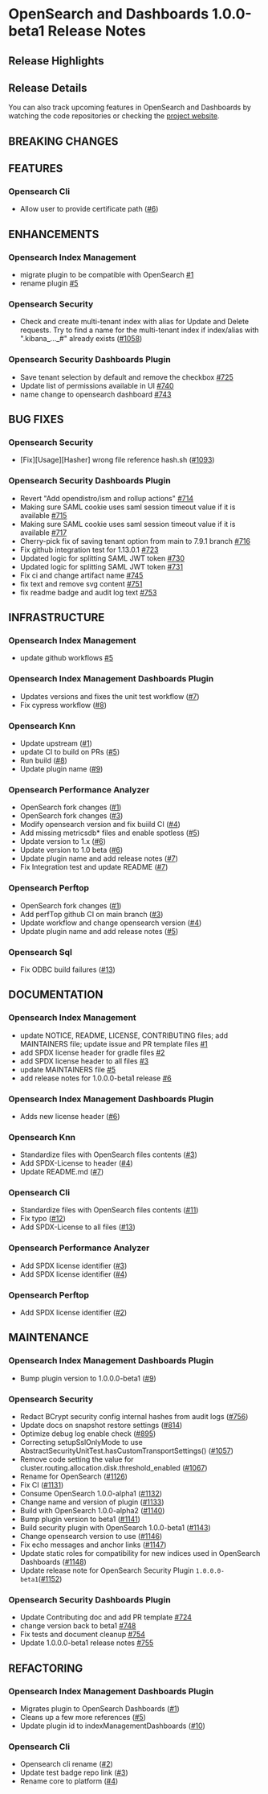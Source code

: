 # OpenSearch and Dashboards 1.0.0-beta1 Release Notes

## Release Highlights

## Release Details

You can also track upcoming features in OpenSearch and Dashboards by watching the code repositories or checking the [project website](https://opensearch.org/blog/).

## BREAKING CHANGES

## FEATURES

### Opensearch Cli
* Allow user to provide certificate path ([#6](https://github.com/opensearch-project/opensearch-cli/pull/6))


## ENHANCEMENTS

### Opensearch Index Management
* migrate plugin to be compatible with OpenSearch [#1](https://github.com/opensearch-project/index-management/pull/1)
* rename plugin [#5](https://github.com/opensearch-project/index-management/pull/5)


### Opensearch Security
* Check and create multi-tenant index with alias for Update and Delete requests. Try to find a name for the multi-tenant index if index/alias with ".kibana_..._#" already exists ([#1058](https://github.com/opensearch-project/security/pull/1058))


### Opensearch Security Dashboards Plugin
* Save tenant selection by default and remove the checkbox [#725](https://github.com/opensearch-project/security-dashboards-plugin/pull/725)
* Update list of permissions available in UI [#740](https://github.com/opensearch-project/security-dashboards-plugin/pull/740)
* name change to opensearch dashboard [#743](https://github.com/opensearch-project/security-dashboards-plugin/pull/743)


## BUG FIXES

### Opensearch Security
* [Fix][Usage][Hasher] wrong file reference hash.sh ([#1093](https://github.com/opensearch-project/security/pull/1093))


### Opensearch Security Dashboards Plugin
* Revert "Add opendistro/ism and rollup actions" [#714](https://github.com/opensearch-project/security-dashboards-plugin/pull/714)
* Making sure SAML cookie uses saml session timeout value if it is available [#715](https://github.com/opensearch-project/security-dashboards-plugin/pull/715)
* Making sure SAML cookie uses saml session timeout value if it is available [#717](https://github.com/opensearch-project/security-dashboards-plugin/pull/717)
* Cherry-pick fix of saving tenant option from main to 7.9.1 branch [#716](https://github.com/opensearch-project/security-dashboards-plugin/pull/716)
* Fix github integration test for 1.13.0.1 [#723](https://github.com/opensearch-project/security-dashboards-plugin/pull/723)
* Updated logic for splitting SAML JWT token [#730](https://github.com/opensearch-project/security-dashboards-plugin/pull/730)
* Updated logic for splitting SAML JWT token [#731](https://github.com/opensearch-project/security-dashboards-plugin/pull/731)
* Fix ci and change artifact name [#745](https://github.com/opensearch-project/security-dashboards-plugin/pull/745)
* fix text and remove svg content [#751](https://github.com/opensearch-project/security-dashboards-plugin/pull/751)
* fix readme badge and audit log text [#753](https://github.com/opensearch-project/security-dashboards-plugin/pull/753)


## INFRASTRUCTURE

### Opensearch Index Management
* update github workflows [#5](https://github.com/opensearch-project/index-management/pull/5)


### Opensearch Index Management Dashboards Plugin
* Updates versions and fixes the unit test workflow ([#7](https://github.com/opensearch-project/index-management-dashboards-plugin/pull/7))
* Fix cypress workflow ([#8](https://github.com/opensearch-project/index-management-dashboards-plugin/pull/8))


### Opensearch Knn
* Update upstream ([#1](https://github.com/opensearch-project/k-NN/pull/1))
* update CI to build on PRs ([#5](https://github.com/opensearch-project/k-NN/pull/1))
* Run build ([#8](https://github.com/opensearch-project/k-NN/pull/8))
* Update plugin name ([#9](https://github.com/opensearch-project/k-NN/pull/9))


### Opensearch Performance Analyzer
* OpenSearch fork changes ([#1](https://github.com/opensearch-project/performance-analyzer/pull/1))
* OpenSearch fork changes ([#3](https://github.com/opensearch-project/performance-analyzer-rca/pull/3))
* Modify opensearch version and fix buiild CI ([#4](https://github.com/opensearch-project/performance-analyzer/pull/4))
* Add missing metricsdb* files and enable spotless ([#5](https://github.com/opensearch-project/performance-analyzer-rca/pull/5))
* Update version to 1.x ([#6](https://github.com/opensearch-project/performance-analyzer/pull/6))
* Update version to 1.0 beta ([#6](https://github.com/opensearch-project/performance-analyzer-rca/pull/6))
* Update plugin name and add release notes ([#7](https://github.com/opensearch-project/performance-analyzer/pull/7))
* Fix Integration test and update README ([#7](https://github.com/opensearch-project/performance-analyzer-rca/pull/7))


### Opensearch Perftop
* OpenSearch fork changes ([#1](https://github.com/opensearch-project/perftop/pull/1))
* Add perfTop github CI on main branch ([#3](https://github.com/opensearch-project/perftop/pull/3))
* Update workflow and change opensearch version ([#4](https://github.com/opensearch-project/perftop/pull/4))
* Update plugin name and add release notes ([#5](https://github.com/opensearch-project/perftop/pull/5))


### Opensearch Sql
* Fix ODBC build failures ([#13](https://github.com/opensearch-project/sql/pull/13))


## DOCUMENTATION

### Opensearch Index Management
* update NOTICE, README, LICENSE, CONTRIBUTING files; add MAINTAINERS file; update issue and PR template files [#1](https://github.com/opensearch-project/index-management/pull/1)
* add SPDX license header for gradle files [#2](https://github.com/opensearch-project/index-management/pull/2)
* add SPDX license header to all files [#3](https://github.com/opensearch-project/index-management/pull/3)
* update MAINTAINERS file [#5](https://github.com/opensearch-project/index-management/pull/5)
* add release notes for 1.0.0.0-beta1 release [#6](https://github.com/opensearch-project/index-management/pull/6)


### Opensearch Index Management Dashboards Plugin
* Adds new license header ([#6](https://github.com/opensearch-project/index-management-dashboards-plugin/pull/6))


### Opensearch Knn
* Standardize files with OpenSearch files contents ([#3](https://github.com/opensearch-project/k-NN/pull/3))
* Add SPDX-License to header ([#4](https://github.com/opensearch-project/k-NN/pull/4))
* Update README.md ([#7](https://github.com/opensearch-project/k-NN/pull/7))


### Opensearch Cli
* Standardize files with OpenSearch files contents ([#11](https://github.com/opensearch-project/opensearch-cli/pull/11))
* Fix typo ([#12](https://github.com/opensearch-project/opensearch-cli/pull/12))
* Add SPDX-License to all files ([#13](https://github.com/opensearch-project/opensearch-cli/pull/13))


### Opensearch Performance Analyzer
* Add SPDX license identifier ([#3](https://github.com/opensearch-project/performance-analyzer/pull/3))
* Add SPDX license identifier ([#4](https://github.com/opensearch-project/performance-analyzer-rca/pull/4))


### Opensearch Perftop
* Add SPDX license identifier ([#2](https://github.com/opensearch-project/perftop/pull/2))


## MAINTENANCE

### Opensearch Index Management Dashboards Plugin
* Bump plugin version to 1.0.0.0-beta1 ([#9](https://github.com/opensearch-project/index-management-dashboards-plugin/pull/9))


### Opensearch Security
* Redact BCrypt security config internal hashes from audit logs ([#756](https://github.com/opensearch-project/security/pull/756))
* Update docs on snapshot restore settings ([#814](https://github.com/opensearch-project/security/pull/814))
* Optimize debug log enable check ([#895](https://github.com/opensearch-project/security/pull/895))
* Correcting setupSslOnlyMode to use AbstractSecurityUnitTest.hasCustomTransportSettings() ([#1057](https://github.com/opensearch-project/security/pull/1057))
* Remove code setting the value for cluster.routing.allocation.disk.threshold_enabled ([#1067](https://github.com/opensearch-project/security/pull/1067))
* Rename for OpenSearch ([#1126](https://github.com/opensearch-project/security/pull/1126))
* Fix CI ([#1131](https://github.com/opensearch-project/security/pull/1131))
* Consume OpenSearch 1.0.0-alpha1 ([#1132](https://github.com/opensearch-project/security/pull/1132))
* Change name and version of plugin ([#1133](https://github.com/opensearch-project/security/pull/1133))
* Build with OpenSearch 1.0.0-alpha2 ([#1140](https://github.com/opensearch-project/security/pull/1140))
* Bump plugin version to beta1 ([#1141](https://github.com/opensearch-project/security/pull/1141))
* Build security plugin with OpenSearch 1.0.0-beta1 ([#1143](https://github.com/opensearch-project/security/pull/1143))
* Change opensearch version to use ([#1146](https://github.com/opensearch-project/security/pull/1146))
* Fix echo messages and anchor links ([#1147](https://github.com/opensearch-project/security/pull/1147))
* Update static roles for compatibility for new indices used in OpenSearch Dashboards ([#1148](https://github.com/opensearch-project/security/pull/1148))
* Update release note for OpenSearch Security Plugin `1.0.0.0-beta1`([#1152](https://github.com/opensearch-project/security/pull/1152))


### Opensearch Security Dashboards Plugin
* Update Contributing doc and add PR template [#724](https://github.com/opensearch-project/security-dashboards-plugin/pull/724)
* change version back to beta1 [#748](https://github.com/opensearch-project/security-dashboards-plugin/pull/748)
* Fix tests and document cleanup [#754](https://github.com/opensearch-project/security-dashboards-plugin/pull/754)
* Update 1.0.0.0-beta1 release notes [#755](https://github.com/opensearch-project/security-dashboards-plugin/pull/755)


## REFACTORING

### Opensearch Index Management Dashboards Plugin
* Migrates plugin to OpenSearch Dashboards ([#1](https://github.com/opensearch-project/index-management-dashboards-plugin/pull/1))
* Cleans up a few more references ([#5](https://github.com/opensearch-project/index-management-dashboards-plugin/pull/5))
* Update plugin id to indexManagementDashboards ([#10](https://github.com/opensearch-project/index-management-dashboards-plugin/pull/10))


### Opensearch Cli
* Opensearch cli rename ([#2](https://github.com/opensearch-project/opensearch-cli/pull/2))
* Update test badge repo link ([#3](https://github.com/opensearch-project/opensearch-cli/pull/3))
* Rename core to platform ([#4](https://github.com/opensearch-project/opensearch-cli/pull/4))


